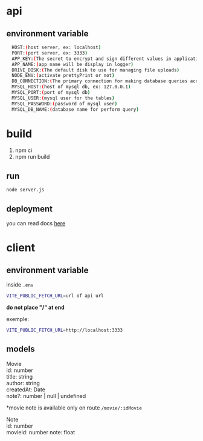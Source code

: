 # api

## environment variable

```bash
  HOST:(host server, ex: localhost)
  PORT:(port server, ex: 3333)
  APP_KEY:(The secret to encrypt and sign different values in application)
  APP_NAME:(app name will be display in logger)
  DRIVE_DISK:(The default disk to use for managing file uploads)
  NODE_ENV:(activate prettyPrint or not)
  DB_CONNECTION:(The primary connection for making database queries across the application, EX: mysql)
  MYSQL_HOST:(host of mysql db, ex: 127.0.0.1)
  MYSQL_PORT:(port of mysql db)
  MYSQL_USER:(mysql user for the tables)
  MYSQL_PASSWORD:(password of mysql user)
  MYSQL_DB_NAME:(database name for perform query)
```

# build

1. npm ci
2. npm run build

## run

```bash
node server.js
```

## deployment

you can read docs [here](https://docs.adonisjs.com/guides/deployment#document)

# client

## environment variable

inside `.env`

```bash
VITE_PUBLIC_FETCH_URL=url of api url
```

**do not place "/" at end**

exemple:

```bash
VITE_PUBLIC_FETCH_URL=http://localhost:3333
```

## models

Movie\
id: number\
title: string\
author: string\
createdAt: Date\
note?: number | null | undefined

\*movie note is available only on route `/movie/:idMovie`

Note\
id: number\
movieId: number
note: float